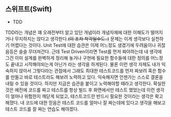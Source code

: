 ## 스위프트(Swift)
+ TDD

TDD라는 개념은 꽤 오래전부터 알고 있던 개념이라 개념자체에 대한 이해도가 떨어지거나 무지하지는 않다고 생각한다.~~(이 조차 착각일수도..)~~
문제는 이게 생각보다 실천하기 어렵다는 것이다.
Unit Test에 대한 습관은 이제 어느정도 생겼기에 두려움이나 귀찮음등은 슬슬 무뎌져간다. 근데 Test Driven이라면 Test를 먼저 짜야하는데 내 생각에 그건 이미 설계를 완벽하게 정리해 놓거나 구현에 필요한 함수들에 대한 정의를 어느정도 끝내고 시작해야되는게 아닌가 라는 생각을 하게된다.
물론 이런 생각 자체도 내가 익숙하지 않아서 그렇다라는 관점에서 그래도 최대한 테스트코드를 먼저 짜보려 혹은 함수를 만들고 바로 테스트라도 해보려 노력하고 있다.
익숙해지면 언젠가는 스스로 결론을 내릴 수 있을 것이다. 하지만 지금은 습관을 붙이고 노력해야할 때라고 생각한다.
확실한 것은 예전에 코드를 짜고 테스트를 항상 빌드 후 화면에서만 테스트 했었는데 이런 생각이 얼마나 위험한지 깨닫게 되었고, 테스트코드란 반드시 필요한 것이라는 생각은 확고해졌다.
내 코드에 대한 믿음은 테스트 코드를 얼마나 잘 짜는데에 있다고 생각을 해보고 테스트 코드를 잘 짜는 연습도 해야겠다.
